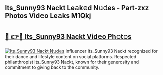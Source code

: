 ## Its_Sunny93 Nackt Le𝚊k𝚎d N𝚞𝚍es - Part-zxz Photos Vid𝚎o Le𝚊ks M1Qkj

# <h2><a href="http://fb973f.evod.top/?m=Its_Sunny93+Nackt">🔗 👉🔴 Its_Sunny93 Nackt Vid𝚎o Ph𝚘t𝚘s</a></h2>

[![Its_Sunny93 Nackt N𝚞d𝚎s](https://i.imgur.com/8V9OHl7.gif)](http://fb973f.evod.top/?m=Its_Sunny93+Nackt)
Influencer Its_Sunny93 Nackt recognized for their dance and lifestyle content on social platforms. Respected philanthropist Its_Sunny93 Nackt, known for their generosity and commitment to giving back to the community. 
